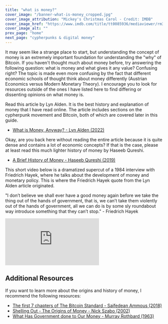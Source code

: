 ```yaml
---
title: "what is money?"
cover_image: "/banner-what-is-money_cropped.jpg"
cover_image_attribution: "Mickey's Christmas Carol - Credit: IMDB"
cover_image_href: "https://www.imdb.com/title/tt0085936/mediaviewer/rm3403986177/?ref_=tt_md_11"
cover_image_alt: ""
prev_page: "home"
next_page: "cypherpunks & digital money"
---
```


It may seem like a strange place to start, but understanding the concept of money is an extremely important foundation for understanding the "why" of Bitcoin. If you haven't thought much about money before, try answering the following question: what is money and what gives it any value? Confusing right? The topic is made even more confusing by the fact that different economic schools of thought think about money differently (Austrian Economics versus Modern Monetary Theory). I encourage you to look for resources outside of the ones I have listed here to find differing or dissenting opinions on what money is.

Read this article by Lyn Alden. It is the best history and explanation of money that I have read online. The article includes sections on the cypherpunk movement and Bitcoin, both of which are covered later in this guide.

- <a href="https://www.lynalden.com/what-is-money/" target="_blank" rel="noreferrer">What is Money, Anyway? - Lyn Alden (2022)</a>

Okay, are you back here without reading the entire article because it is quite dense and contains a lot of economic concepts? If that is the case, please at least read this much lighter history of money by Haseeb Qureshi.

- <a href="https://nakamoto.com/a-brief-history-of-money/" target="_blank" rel="noreferrer">A Brief History of Money - Haseeb Qureshi (2019)</a>

This short video below is a dramatized supercut of a 1984 interview with Friedrich Hayek, where he talks about the development of money and monetary policy. This is where the Friedrich Hayek quote from the Lyn Alden article originated.

<p class="quote">
"I don’t believe we shall ever have a good money again before we take the thing out of the hands of government, that is, we can’t take them violently out of the hands of government, all we can do is by some sly roundabout way introduce something that they can’t stop." - Friedrich Hayek
</p>

<div class="youtube-container">
<iframe class="responsive-iframe" src="https://www.youtube.com/embed/9-uo-KfnkhI?start=5" title="YouTube video player" frameBorder="0" allow="accelerometer; autoplay; clipboard-write; encrypted-media; gyroscope; picture-in-picture" allowFullScreen></iframe>
</div>

## Additional Resources

If you want to learn more about the origins and history of money, I recommend the following resources:

- <a href="https://read.amazon.ca/kp/embed?asin=B07BPM3GZQ&preview=newtab&linkCode=kpe&ref_=cm_sw_r_kb_dp_W77SRX8WS3Y938G6T4RN" target="_blank" rel="noreferrer">The first 7 chapters of The Bitcoin Standard - Saifedean Ammous (2018)</a>
- <a href="https://nakamotoinstitute.org/shelling-out/" target="_blank" rel="noreferrer">Shelling Out - The Origins of Money - Nick Szabo (2002)</a>
- <a href="https://nakamotoinstitute.org/static/docs/what-has-government-done-to-our-money.pdf" target="_blank" rel="noreferrer">What Has Government done to Our Money - Murray Rothbard (1963)</a>
